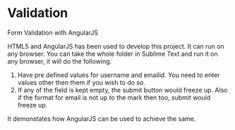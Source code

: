 # Validation
Form Validation with AngularJS

HTML5 and AngularJS has been used to develop this project. It can run on any browser. You can take the whole folder in Sublime Text and
run it on any browser, it will do the following.

1. Have pre defined values for username and emailid. You need to enter values other then them if you wish to do so.
2. If any of the field is kept empty, the submit button would freeze up. Also if the format for email is not up to the mark then too, 
submit would freeze up.

It demonstates how AngularJS can be used to achieve the same.
